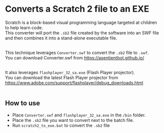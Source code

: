# Converts a Scratch 2 file to an EXE 

Scratch is a block-based visual programming language targeted at children to help learn code.<br>
This converter will port the `.sb2` file created by the software into an SWF file and then combines it into a stand-alone executable file.<br><br>


This technique leverages `Converter.swf` to convert the `.sb2` file to `.swf`.<br>
You can download Converter.swf from https://asentientbot.github.io/ <br><br>

It also leverages `flashplayer_32_sa.exe` (Flash Player projector).<br>
You can download the latest Flash Player projector from https://www.adobe.com/support/flashplayer/debug_downloads.html <br><br>

## How to use
- Place `Converter.swf` and `flashplayer_32_sa.exe` in the `/bin` folder.
- Place the `.sb2` file you want to convert next to the batch file.
- Run `scratch2_to_exe.bat` to convert the `.sb2` file
